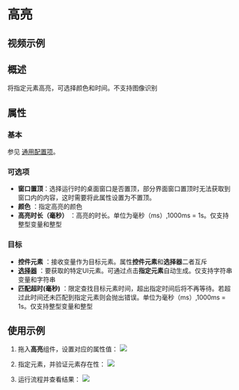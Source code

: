 # 高亮

## 视频示例

## 概述

将指定元素高亮，可选择颜色和时间。不支持图像识别

## 属性

### 基本

参见 [通用配置项](../Appendix/CommonConfigurationItems.md)。

### 可选项

- **窗口置顶**：选择运行时的桌面窗口是否置顶，部分界面窗口置顶时无法获取到窗口内的内容，这时需要将此属性设置为不置顶。
- **颜色** ：指定高亮的颜色
- **高亮时长（毫秒）** ：高亮的时长。单位为毫秒（ms）,1000ms = 1s。仅支持整型变量和整型

### 目标

- **控件元素** ：接收变量作为目标元素。属性**控件元素**和**选择器**二者互斥
- **[选择器](../Appendix/Selector.md?_v=v2020.4)** ：要获取的特定UI元素。可通过点击**指定元素**自动生成。仅支持字符串变量和字符串
- **匹配超时(毫秒)** ：限定查找目标元素时间，超出指定时间后将不再等待。若超过此时间还未匹配到指定元素则会抛出错误。单位为毫秒（ms）,1000ms = 1s。仅支持整型变量和整型

## 使用示例

1. 拖入**高亮**组件，设置对应的属性值：
![](https://docimages.blob.core.chinacloudapi.cn/images/Activities/highlight1.png)

2. 指定元素，并验证元素存在性：
![](https://docimages.blob.core.chinacloudapi.cn/images/Activities/highlight2.png)

3. 运行流程并查看结果：
![](https://docimages.blob.core.chinacloudapi.cn/images/Activities/highlight3.png)